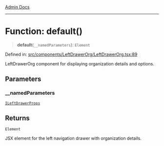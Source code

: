 [Admin Docs](/)

***

# Function: default()

> **default**(`__namedParameters`): `Element`

Defined in: [src/components/LeftDrawerOrg/LeftDrawerOrg.tsx:89](https://github.com/PalisadoesFoundation/talawa-admin/blob/main/src/components/LeftDrawerOrg/LeftDrawerOrg.tsx#L89)

LeftDrawerOrg component for displaying organization details and options.

## Parameters

### \_\_namedParameters

[`ILeftDrawerProps`](components\LeftDrawerOrg\LeftDrawerOrg\README\interfaces\ILeftDrawerProps.md)

## Returns

`Element`

JSX element for the left navigation drawer with organization details.
